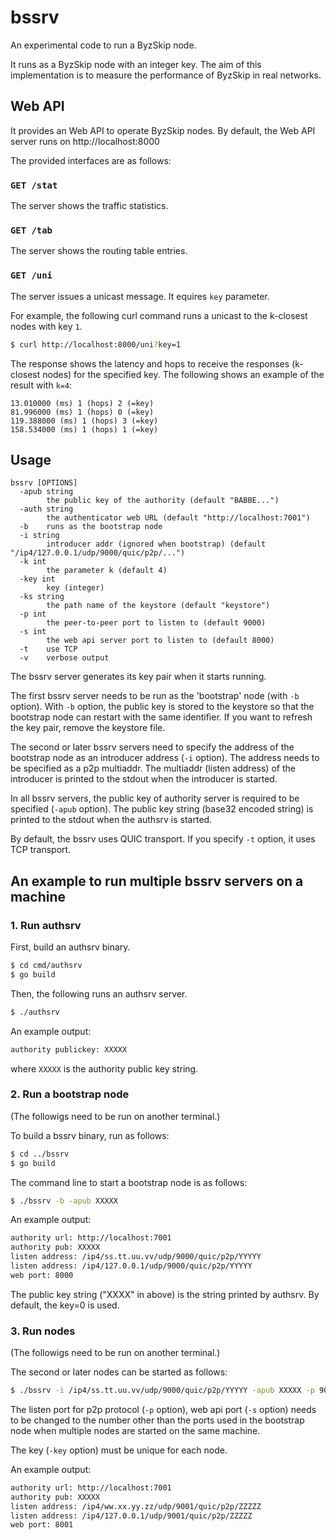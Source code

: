 # bssrv
An experimental code to run a ByzSkip node.

It runs as a ByzSkip node with an integer key.
The aim of this implementation is to measure the performance of ByzSkip in real networks.

## Web API

It provides an Web API to operate ByzSkip nodes.
By default, the Web API server runs on http://localhost:8000

The provided interfaces are as follows:

### ``GET /stat``

The server shows the traffic statistics.

### ``GET /tab``

The server shows the routing table entries.

### ``GET /uni``

The server issues a unicast message. It equires ``key`` parameter.

For example, the following curl command runs a unicast to the k-closest nodes with key ``1``.

```sh
$ curl http://localhost:8000/uni?key=1
```

The response shows the latency and hops to receive the responses (k-closest nodes) for the specified key. The following shows an example of the result with ``k=4``:

```
13.010000 (ms) 1 (hops) 2 (=key)
81.996000 (ms) 1 (hops) 0 (=key)
119.388000 (ms) 1 (hops) 3 (=key)
158.534000 (ms) 1 (hops) 1 (=key)
```

## Usage

```
bssrv [OPTIONS]
  -apub string
    	the public key of the authority (default "BABBE...")
  -auth string
    	the authenticator web URL (default "http://localhost:7001")
  -b	runs as the bootstrap node
  -i string
    	introducer addr (ignored when bootstrap) (default "/ip4/127.0.0.1/udp/9000/quic/p2p/...")
  -k int
    	the parameter k (default 4)
  -key int
    	key (integer)
  -ks string
    	the path name of the keystore (default "keystore")
  -p int
    	the peer-to-peer port to listen to (default 9000)
  -s int
    	the web api server port to listen to (default 8000)
  -t	use TCP
  -v	verbose output
```
The bssrv server generates its key pair when it starts running.

The first bssrv server needs to be run as the 'bootstrap' node (with ``-b`` option). With ``-b`` option, the public key is stored to the keystore so that the bootstrap node can restart with the same identifier. If you want to refresh the key pair, remove the keystore file.

The second or later bssrv servers need to specify the address of the bootstrap node as an introducer address (``-i`` option). The address needs to be specified as a p2p multiaddr. The multiaddr (listen address) of the introducer is printed to the stdout when the introducer is started.

In all bssrv servers, the public key of authority server is required to be specified (``-apub`` option). The public key string (base32 encoded string) is printed to the stdout when the authsrv is started.

By default, the bssrv uses QUIC transport. If you specify ``-t`` option, it uses TCP transport.

## An example to run multiple bssrv servers on a machine

### 1. Run authsrv

First, build an authsrv binary.

```sh
$ cd cmd/authsrv 
$ go build
```

Then, the following runs an authsrv server.

```sh
$ ./authsrv
```

An example output:

```sh
authority publickey: XXXXX
```


where ``XXXXX`` is the authority public key string.

### 2. Run a bootstrap node

(The followigs need to be run on another terminal.)

To build a bssrv binary, run as follows:

```sh
$ cd ../bssrv 
$ go build
```

The command line to start a bootstrap node is as follows:

```sh
$ ./bssrv -b -apub XXXXX
```

An example output:

```sh
authority url: http://localhost:7001
authority pub: XXXXX
listen address: /ip4/ss.tt.uu.vv/udp/9000/quic/p2p/YYYYY
listen address: /ip4/127.0.0.1/udp/9000/quic/p2p/YYYYY
web port: 8000
```
The public key string ("XXXX" in above) is the string printed by authsrv.
By default, the key=0 is used.

### 3. Run nodes

(The followigs need to be run on another terminal.)

The second or later nodes can be started as follows:

```sh
$ ./bssrv -i /ip4/ss.tt.uu.vv/udp/9000/quic/p2p/YYYYY -apub XXXXX -p 9001 -s 8001 -key 1
```

The listen port for p2p protocol (``-p`` option), web api port (``-s`` option) needs to be changed to the number other than the ports used in the bootstrap node when multiple nodes are started on the same machine.

The key (``-key`` option) must be unique for each node.

An example output:

```sh
authority url: http://localhost:7001
authority pub: XXXXX
listen address: /ip4/ww.xx.yy.zz/udp/9001/quic/p2p/ZZZZZ
listen address: /ip4/127.0.0.1/udp/9001/quic/p2p/ZZZZZ
web port: 8001
```



